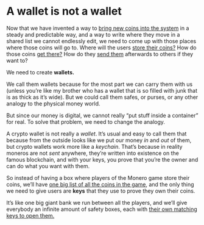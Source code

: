 # A wallet is not a wallet

Now that we have invented a way to [bring new coins into the system](2.09-miners.md) in a steady and predictable way, and a way to write where they move in a shared list we cannot endlessly edit, we need to come up with those places where those coins will go to. Where will the users [store their coins?](1%20the%20manual%20for%20users/1.02-get-a-wallet.md) How do those coins [get there?](1%20the%20manual%20for%20users/1.06_receive-monero.md) How do they [send them](1%20the%20manual%20for%20users/1.07_send-monero.md) afterwards to others if they want to?

We need to create **wallets.**

We call them wallets because for the most part we can carry them with us (unless you’re like my brother who has a wallet that is so filled with junk that is as thick as it’s wide). But we could call them safes, or purses, or any other analogy to the physical money world.

But since our money is digital, we cannot really “put stuff inside a container” for real. To solve that problem, we need to change the analogy.

A crypto wallet is not really a *wallet*. It’s usual and easy to call them that because from the outside looks like we put our money *in* and *out* of them, but crypto wallets work more like a *keychain*. That’s because in reality moneros are not *sent* anywhere, they’re written into existence on the famous blockchain, and with your keys, you prove that you’re the owner and can do what you want with them.

So instead of having a box where players of the Monero game store their coins, we’ll have [one big list of all the coins in the game](2.10-money_ledger.md), and the only thing we need to give users are **keys** that they use to prove they own their coins.

It’s like one big giant bank we run between all the players, and we’ll give everybody an infinite amount of safety boxes, each with [their own matching keys to open them.](2.15-keys.md)